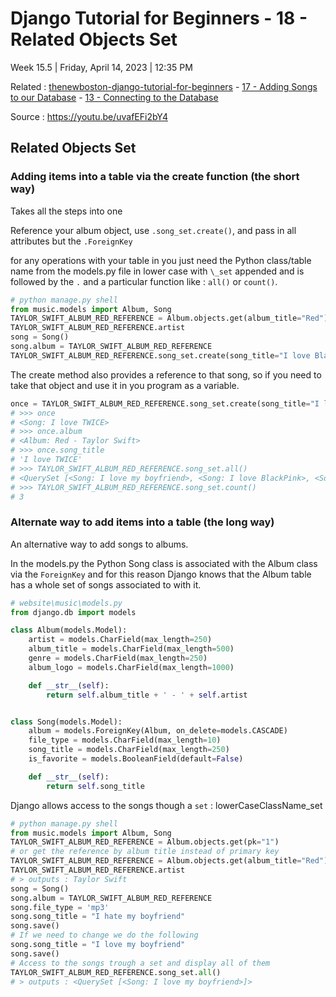 # Django Tutorial for Beginners - 18 - Related Objects Set

Week 15.5 | Friday, April 14, 2023 | 12:35 PM

Related : [thenewboston-django-tutorial-for-beginners](thenewboston-django-tutorial-for-beginners.md) - [17 - Adding Songs to our Database](17%20-%20Adding%20Songs%20to%20our%20Database.md) - [13 - Connecting to the Database](13%20-%20Connecting%20to%20the%20Database.md)

Source : <https://youtu.be/uvafEFi2bY4>

## Related Objects Set

### Adding items into a table via the create function (the short way)

Takes all the steps into one

Reference your album object, use `.song_set.create()`, and pass in all attributes but the `.ForeignKey`

for any operations with your table in you just need the Python class/table name from the models.py file in lower case with `\_set` appended and is followed by the `.` and a particular function like : `all()` or `count()`.

```python
# python manage.py shell
from music.models import Album, Song
TAYLOR_SWIFT_ALBUM_RED_REFERENCE = Album.objects.get(album_title="Red")
TAYLOR_SWIFT_ALBUM_RED_REFERENCE.artist
song = Song()
song.album = TAYLOR_SWIFT_ALBUM_RED_REFERENCE
TAYLOR_SWIFT_ALBUM_RED_REFERENCE.song_set.create(song_title="I love BlackPink", file_type='mp3')
```

The create method also provides a reference to that song, so if you need to take that object and use it in you program as a variable.

```python
once = TAYLOR_SWIFT_ALBUM_RED_REFERENCE.song_set.create(song_title="I love TWICE", file_type='mp3')
# >>> once
# <Song: I love TWICE>
# >>> once.album
# <Album: Red - Taylor Swift>
# >>> once.song_title
# 'I love TWICE'
# >>> TAYLOR_SWIFT_ALBUM_RED_REFERENCE.song_set.all()
# <QuerySet [<Song: I love my boyfriend>, <Song: I love BlackPink>, <Song: I love TWICE>]>
# >>> TAYLOR_SWIFT_ALBUM_RED_REFERENCE.song_set.count()
# 3
```

### Alternate way to add items into a table (the long way)

An alternative way to add songs to albums.

In the models.py the Python Song class is associated with the Album class via the `ForeignKey` and for this reason Django knows that the Album table has a whole set of songs associated to with it.

```python
# website\music\models.py
from django.db import models

class Album(models.Model):
    artist = models.CharField(max_length=250)
    album_title = models.CharField(max_length=500)
    genre = models.CharField(max_length=250)
    album_logo = models.CharField(max_length=1000)

    def __str__(self):
        return self.album_title + ' - ' + self.artist


class Song(models.Model):
    album = models.ForeignKey(Album, on_delete=models.CASCADE)
    file_type = models.CharField(max_length=10)
    song_title = models.CharField(max_length=250)
    is_favorite = models.BooleanField(default=False)

    def __str__(self):
        return self.song_title

```

Django allows access to the songs though a `set` : lowerCaseClassName_set

```python
# python manage.py shell
from music.models import Album, Song
TAYLOR_SWIFT_ALBUM_RED_REFERENCE = Album.objects.get(pk="1")
# or get the reference by album title instead of primary key
TAYLOR_SWIFT_ALBUM_RED_REFERENCE = Album.objects.get(album_title="Red")
TAYLOR_SWIFT_ALBUM_RED_REFERENCE.artist
# > outputs : Taylor Swift
song = Song()
song.album = TAYLOR_SWIFT_ALBUM_RED_REFERENCE
song.file_type = 'mp3'
song.song_title = "I hate my boyfriend"
song.save()
# If we need to change we do the following
song.song_title = "I love my boyfriend"
song.save()
# Access to the songs trough a set and display all of them
TAYLOR_SWIFT_ALBUM_RED_REFERENCE.song_set.all()
# > outputs : <QuerySet [<Song: I love my boyfriend>]>
```
